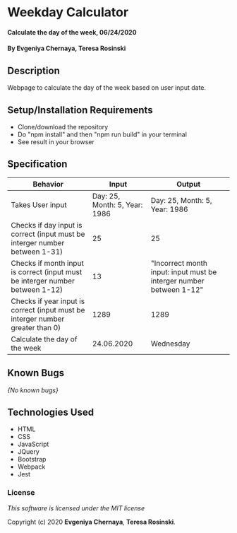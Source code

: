 # Weekday Calculator

#### Calculate the day of the week, 06/24/2020

#### By **Evgeniya Chernaya**, **Teresa Rosinski**

## Description

Webpage to calculate the day of the week based on user input date.

## Setup/Installation Requirements

* Clone/download the repository
* Do "npm install" and then "npm run build" in your terminal
* See result in your browser

## Specification

| Behavior | Input | Output|
|----------|-------|-------|
| Takes User input | Day: 25, Month: 5, Year: 1986 | Day: 25, Month: 5, Year: 1986 |
| Checks if day input is correct (input must be interger number between 1-31) | 25 | 25 |
| Checks if month input is correct (input must be interger number between 1-12) | 13 | "Incorrect month input: input must be interger number between 1-12" |
| Checks if year input is correct (input must be interger number greater than 0) | 1289 | 1289 |
| Calculate the day of the week | 24.06.2020 | Wednesday |

## Known Bugs

_{No known bugs}_

## Technologies Used

  * HTML
  * CSS
  * JavaScript
  * JQuery
  * Bootstrap
  * Webpack
  * Jest

### License

_This software is licensed under the MIT license_

Copyright (c) 2020 **Evgeniya Chernaya**, **Teresa Rosinski**.